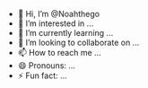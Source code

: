 - 👋 Hi, I’m @Noahthego
- 👀 I’m interested in ...
- 🌱 I’m currently learning ...
- 💞️ I’m looking to collaborate on ...
- 📫 How to reach me ...
- 😄 Pronouns: ...
- ⚡ Fun fact: ...

<!---
Noahthego/Noahthego is a ✨ special ✨ repository because its `README.md` (this file) appears on your GitHub profile.
You can click the Preview link to take a look at your changes.
--->
